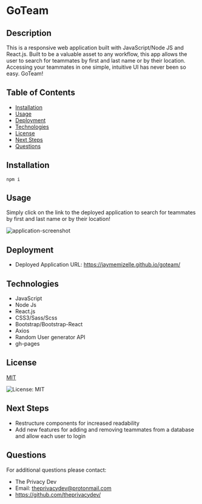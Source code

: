 

# GoTeam

## Description
This is a responsive web application built with JavaScript/Node JS and React.js. Built to be a valuable asset to any workflow, this app allows the user to search for teammates by first and last name or by their location. Accessing your teammates in one simple, intuitive UI has never been so easy. GoTeam!

## Table of Contents
  - [Installation](#installation)
  - [Usage](#usage)
  - [Deployment](#deployment)
  - [Technologies](#technologies)
  - [License](#license)
  - [Next Steps](#next-steps)
  - [Questions](#questions)


## Installation
``` npm i ```

## Usage
Simply click on the link to the deployed application to search for teammates by first and last name or by their location!

![application-screenshot](./public/goTeam-screenshot.jpg)

## Deployment
* Deployed Application URL: https://jaymemizelle.github.io/goteam/

## Technologies
* JavaScript 
* Node Js 
* React.js 
* CSS3/Sass/Scss 
* Bootstrap/Bootstrap-React
* Axios
* Random User generator API
* gh-pages

## License


  [MIT](https://opensource.org/licenses/MIT)
  

  ![License: MIT](https://img.shields.io/badge/License-MIT-9cf)


## Next Steps
* Restructure components for increased readability
* Add new features for adding and removing teammates from a database and allow each user to login

## Questions
For additional questions please contact:
* The Privacy Dev
* Email: theprivacydev@protonmail.com
* https://github.com/theprivacydev/
